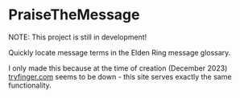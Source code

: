 # PraiseTheMessage
NOTE: This project is still in development!

Quickly locate message terms in the Elden Ring message glossary.

I only made this because at the time of creation (December 2023) [tryfinger.com](https://www.tryfinger.com/) seems to be down - this site serves exactly the same functionality.